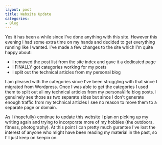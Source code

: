 ```yaml
---
layout: post
title: Website Update
categories:
- Blog
---
```


Yes it has been a while since I've done anything with this site. However this evening I had some extra time on my hands and decided to get everything running like I wanted. I've made a few changes to the site which I'm quite happy about:  
  
+ I removed the post list from the site index and gave it a dedicated page  
+ I FINALLY got categories working for my posts  
+ I split out the technical articles from my personal blog  
   
I am pleased with the categories since I've been struggling with that since I migrated from Wordpress. Once I was able to get the categories I used them to split out all my technical articles from my personal/life blog posts. I genuinely see those as two separate sides but since I don't generate enough traffic from my technical articles I see no reason to move them to a separate page or domain.
  
As I (hopefully) continue to update this website I plan on picking up my writing again and trying to incorporate more of my hobbies (the outdoors, fitness, photography). At this point I can pretty much gurantee I've lost the interest of anyone who might have been reading my material in the past, so I'll just keep on keepin on.